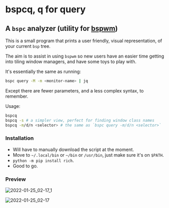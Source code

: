# bspcq, q for query

## A `bspc` analyzer (utility for [bspwm](https://github.com/baskerville/bspwm))

This is a small program that prints a user friendly, visual representation, of
your current `bsp` tree.

The aim is to assist in using `bspwm` so new users have an easier time getting
into tiling window managers, and have some toys to play with.

It's essentially the same as
running:
```sh
bspc query -M -m <monitor-name> | jq
```

Except there are fewer parameters, and a less complex syntax, to remember.

Usage:
```sh
bspcq
bspcq -s # a simpler view, perfect for finding window class names
bspcq -m/d/n <selector> # the same as `bspc query -m/d/n <selector>`
```

### Installation

 - Will have to manually download the script at the moment.
 - Move to `~/.local/bin` or `~/bin` or `/usr/bin`, just make sure it's on
 `$PATH`.
 - `python -m pip install rich`.
 - Good to go.

### Preview


![2022-01-25_02-17_1](https://user-images.githubusercontent.com/684721/150789813-da7d0b56-1762-4bf7-af6b-7d031f779030.png)

![2022-01-25_02-17](https://user-images.githubusercontent.com/684721/150789957-06765616-661b-4486-b69a-a7b570e204e1.png)

